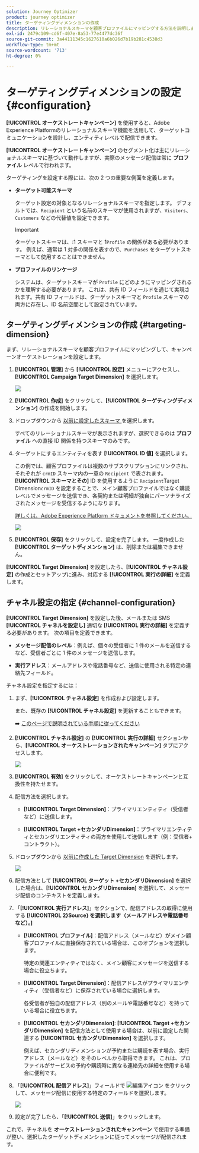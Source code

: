 ```yaml
---
solution: Journey Optimizer
product: journey optimizer
title: ターゲティングディメンションの作成
description: リレーショナルスキーマを顧客プロファイルにマッピングする方法を説明します
exl-id: 2479c109-cd6f-407e-8a53-77e4477dc36f
source-git-commit: 3a44111345c1627610a6b026d7b19b281c4538d3
workflow-type: tm+mt
source-wordcount: '713'
ht-degree: 0%

---
```



# ターゲティングディメンションの設定 {#configuration}

**[!UICONTROL オーケストレートキャンペーン]** を使用すると、Adobe Experience Platformのリレーショナルスキーマ機能を活用して、ターゲットコミュニケーションを設計し、エンティティレベルで配信できます。

**[!UICONTROL オーケストレートキャンペーン]** のセグメント化は主にリレーショナルスキーマに基づいて動作しますが、実際のメッセージ配信は常に **プロファイル** レベルで行われます。

ターゲティングを設定する際には、次の 2 つの重要な側面を定義します。

* **ターゲット可能スキーマ**

  ターゲット設定の対象となるリレーショナルスキーマを指定します。 デフォルトでは、`Recipient` という名前のスキーマが使用されますが、`Visitors`、`Customers` などの代替値を設定できます。

  >[!IMPORTANT]
  >
  > ターゲットスキーマは、:1 スキーマと 1`Profile` の関係がある必要があります。 例えば、通常は 1 対多の関係を表すので、`Purchases` をターゲットスキーマとして使用することはできません。

* **プロファイルのリンケージ**

  システムは、ターゲットスキーマが `Profile` にどのようにマッピングされるかを理解する必要があります。 これは、共有 ID フィールドを通じて実現されます。共有 ID フィールドは、ターゲットスキーマと `Profile` スキーマの両方に存在し、ID 名前空間として設定されています。

## ターゲティングディメンションの作成 {#targeting-dimension}

まず、リレーショナルスキーマを顧客プロファイルにマッピングして、キャンペーンオーケストレーションを設定します。

1. **[!UICONTROL 管理]** から **[!UICONTROL 設定]** メニューにアクセスし、**[!UICONTROL Campaign Target Dimension]** を選択します。

   ![](assets/target-dimension-1.png)

1. **[!UICONTROL 作成]** をクリックして、**[!UICONTROL ターゲティングディメンション]** の作成を開始します。

1. ドロップダウンから [ 以前に設定したスキーマ ](gs-schemas.md)&#x200B;を選択します。

   すべてのリレーショナルスキーマが表示されますが、選択できるのは **プロファイル** への直接 ID 関係を持つスキーマのみです。

1. ターゲットにするエンティティを表す **[!UICONTROL ID 値]** を選択します。

   この例では、顧客プロファイルは複数のサブスクリプションにリンクされ、それぞれが `crmID` スキーマ内の一意の `Recipient` で表されます。 **[!UICONTROL スキーマとその]** ID を使用するように `Recipient`Target Dimension`crmID` を設定することで、メイン顧客プロファイルではなく購読レベルでメッセージを送信でき、各契約または明細が独自にパーソナライズされたメッセージを受信するようになります。

   [詳しくは、Adobe Experience Platform ドキュメントを参照してください。](https://experienceleague.adobe.com/en/docs/experience-platform/xdm/schema/composition#identity)

   ![](assets/target-dimension-2.png)

1. **[!UICONTROL 保存]** をクリックして、設定を完了します。 一度作成した **[!UICONTROL ターゲットディメンション]** は、削除または編集できません。

**[!UICONTROL Target Dimension]** を設定したら、**[!UICONTROL チャネル設定]** の作成とセットアップに進み、対応する **[!UICONTROL 実行の詳細]** を定義します。

## チャネル設定の指定 {#channel-configuration}

**[!UICONTROL Target Dimension]** を設定した後、メールまたは SMS **[!UICONTROL チャネルを設定し]** 適切な **[!UICONTROL 実行の詳細]** を定義する必要があります。 次の項目を定義できます。

* **メッセージ配信のレベル**：例えば、個々の受信者に 1 件のメールを送信するなど、受信者ごとに 1 件のメッセージを送信します。

* **実行アドレス**：メールアドレスや電話番号など、送信に使用される特定の連絡先フィールド。

チャネル設定を指定するには：

1. まず、**[!UICONTROL チャネル設定]** を作成および設定します。

   また、既存の **[!UICONTROL チャネル設定]** を更新することもできます。

   ➡️ [ このページで説明されている手順に従ってください ](../email/surface-personalization.md)

1. **[!UICONTROL チャネル設定]** の **[!UICONTROL 実行の詳細]** セクションから、**[!UICONTROL オーケストレーションされたキャンペーン]** タブにアクセスします。

   ![](assets/target-dimension-3.png)

1. **[!UICONTROL 有効]** をクリックして、オーケストレートキャンペーンと互換性を持たせます。

1. 配信方法を選択します。

   * **[!UICONTROL Target Dimension]**：プライマリエンティティ（受信者など）に送信します。

   * **[!UICONTROL Target +セカンダリDimension]**：プライマリエンティティとセカンダリエンティティの両方を使用して送信します（例：受信者+ コントラクト）。

1. ドロップダウンから [ 以前に作成した Target Dimension](#targeting-dimension) を選択します。

   ![](assets/target-dimension-4.png)

1. 配信方法として **[!UICONTROL ターゲット +セカンダリDimension]** を選択した場合は、**[!UICONTROL セカンダリDimension]** を選択して、メッセージ配信のコンテキストを定義します。

1. 「**[!UICONTROL 実行アドレス]**」セクションで、配信アドレスの取得に使用する **[!UICONTROL 2}Source} を選択します（メールアドレスや電話番号など）。]**

   * **[!UICONTROL プロファイル]**：配信アドレス（メールなど）がメイン顧客プロファイルに直接保存されている場合は、このオプションを選択します。

     特定の関連エンティティではなく、メイン顧客にメッセージを送信する場合に役立ちます。

   * **[!UICONTROL Target Dimension]**：配信アドレスがプライマリエンティティ（受信者など）に保存されている場合に選択します。

     各受信者が独自の配信アドレス（別のメールや電話番号など）を持っている場合に役立ちます。

   * **[!UICONTROL セカンダリDimension]**: **[!UICONTROL Target +セカンダリDimension]** を配信方法として使用する場合は、以前に設定した関連する **[!UICONTROL セカンダリDimension]** を選択します。

     例えば、セカンダリディメンションが予約または購読を表す場合、実行アドレス（メールなど）をそのレベルから取得できます。 これは、プロファイルがサービスの予約や購読時に異なる連絡先の詳細を使用する場合に便利です。

1. 「**[!UICONTROL 配信アドレス]**」フィールドで ![ 編集アイコン ](assets/do-not-localize/edit.svg) をクリックして、メッセージ配信に使用する特定のフィールドを選択します。

   ![](assets/target-dimension-4.png)

1. 設定が完了したら、「**[!UICONTROL 送信]**」をクリックします。

これで、チャネルを **オーケストレーションされたキャンペーン** で使用する準備が整い、選択したターゲットディメンションに従ってメッセージが配信されます。
